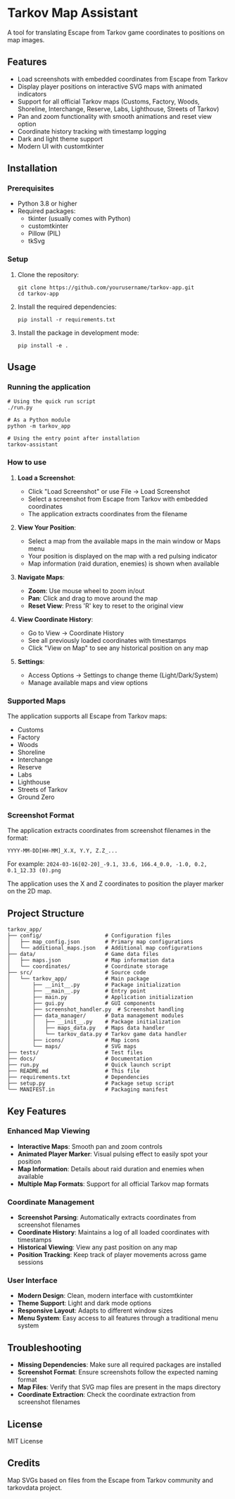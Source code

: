 # Tarkov Map Assistant

A tool for translating Escape from Tarkov game coordinates to positions on map images.

## Features

- Load screenshots with embedded coordinates from Escape from Tarkov
- Display player positions on interactive SVG maps with animated indicators
- Support for all official Tarkov maps (Customs, Factory, Woods, Shoreline, Interchange, Reserve, Labs, Lighthouse, Streets of Tarkov)
- Pan and zoom functionality with smooth animations and reset view option
- Coordinate history tracking with timestamp logging
- Dark and light theme support
- Modern UI with customtkinter

## Installation

### Prerequisites

- Python 3.8 or higher
- Required packages:
  - tkinter (usually comes with Python)
  - customtkinter
  - Pillow (PIL)
  - tkSvg

### Setup

1. Clone the repository:
   ```
   git clone https://github.com/yourusername/tarkov-app.git
   cd tarkov-app
   ```

2. Install the required dependencies:
   ```
   pip install -r requirements.txt
   ```

3. Install the package in development mode:
   ```
   pip install -e .
   ```

## Usage

### Running the application

```
# Using the quick run script
./run.py

# As a Python module
python -m tarkov_app

# Using the entry point after installation
tarkov-assistant
```

### How to use

1. **Load a Screenshot**:
   - Click "Load Screenshot" or use File → Load Screenshot
   - Select a screenshot from Escape from Tarkov with embedded coordinates
   - The application extracts coordinates from the filename

2. **View Your Position**:
   - Select a map from the available maps in the main window or Maps menu
   - Your position is displayed on the map with a red pulsing indicator
   - Map information (raid duration, enemies) is shown when available

3. **Navigate Maps**:
   - **Zoom**: Use mouse wheel to zoom in/out
   - **Pan**: Click and drag to move around the map
   - **Reset View**: Press 'R' key to reset to the original view

4. **View Coordinate History**:
   - Go to View → Coordinate History
   - See all previously loaded coordinates with timestamps
   - Click "View on Map" to see any historical position on any map

5. **Settings**:
   - Access Options → Settings to change theme (Light/Dark/System)
   - Manage available maps and view options

### Supported Maps

The application supports all Escape from Tarkov maps:
- Customs
- Factory
- Woods
- Shoreline
- Interchange
- Reserve
- Labs
- Lighthouse
- Streets of Tarkov
- Ground Zero

### Screenshot Format

The application extracts coordinates from screenshot filenames in the format:

```
YYYY-MM-DD[HH-MM]_X.X, Y.Y, Z.Z_...
```

For example: `2024-03-16[02-20]_-9.1, 33.6, 166.4_0.0, -1.0, 0.2, 0.1_12.33 (0).png`

The application uses the X and Z coordinates to position the player marker on the 2D map.

## Project Structure

```
tarkov_app/
├── config/                    # Configuration files
│   ├── map_config.json        # Primary map configurations
│   └── additional_maps.json   # Additional map configurations
├── data/                      # Game data files
│   ├── maps.json              # Map information data
│   └── coordinates/           # Coordinate storage
├── src/                       # Source code
│   └── tarkov_app/            # Main package
│       ├── __init__.py        # Package initialization
│       ├── __main__.py        # Entry point
│       ├── main.py            # Application initialization
│       ├── gui.py             # GUI components
│       ├── screenshot_handler.py  # Screenshot handling
│       ├── data_manager/      # Data management modules
│       │   ├── __init__.py    # Package initialization
│       │   ├── maps_data.py   # Maps data handler
│       │   └── tarkov_data.py # Tarkov game data handler
│       ├── icons/             # Map icons
│       └── maps/              # SVG maps
├── tests/                     # Test files
├── docs/                      # Documentation
├── run.py                     # Quick launch script
├── README.md                  # This file
├── requirements.txt           # Dependencies
├── setup.py                   # Package setup script
└── MANIFEST.in                # Packaging manifest
```

## Key Features

### Enhanced Map Viewing

- **Interactive Maps**: Smooth pan and zoom controls
- **Animated Player Marker**: Visual pulsing effect to easily spot your position
- **Map Information**: Details about raid duration and enemies when available
- **Multiple Map Formats**: Support for all official Tarkov map formats

### Coordinate Management

- **Screenshot Parsing**: Automatically extracts coordinates from screenshot filenames
- **Coordinate History**: Maintains a log of all loaded coordinates with timestamps
- **Historical Viewing**: View any past position on any map
- **Position Tracking**: Keep track of player movements across game sessions

### User Interface

- **Modern Design**: Clean, modern interface with customtkinter
- **Theme Support**: Light and dark mode options
- **Responsive Layout**: Adapts to different window sizes
- **Menu System**: Easy access to all features through a traditional menu system

## Troubleshooting

- **Missing Dependencies**: Make sure all required packages are installed
- **Screenshot Format**: Ensure screenshots follow the expected naming format
- **Map Files**: Verify that SVG map files are present in the maps directory
- **Coordinate Extraction**: Check the coordinate extraction from screenshot filenames

## License

MIT License

## Credits

Map SVGs based on files from the Escape from Tarkov community and tarkovdata project.